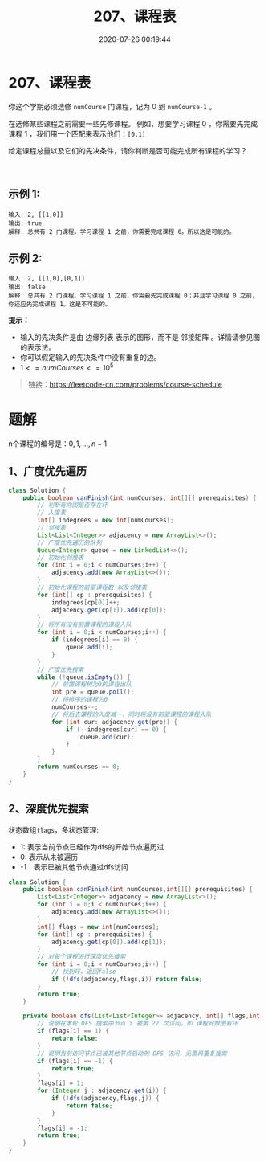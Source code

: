 ﻿---
title: 207、课程表
categories:
- leetcode
tags:
  - null
date: 2020-07-26 00:19:44
---

# 207、课程表
你这个学期必须选修 `numCourse` 门课程，记为 0 到 `numCourse-1` 。

在选修某些课程之前需要一些先修课程。 例如，想要学习课程 0 ，你需要先完成课程 1 ，我们用一个匹配来表示他们：`[0,1]`

给定课程总量以及它们的先决条件，请你判断是否可能完成所有课程的学习？

 

## 示例 1:
```
输入: 2, [[1,0]] 
输出: true
解释: 总共有 2 门课程。学习课程 1 之前，你需要完成课程 0。所以这是可能的。
```
## 示例 2:
```
输入: 2, [[1,0],[0,1]]
输出: false
解释: 总共有 2 门课程。学习课程 1 之前，你需要先完成​课程 0；并且学习课程 0 之前，你还应先完成课程 1。这是不可能的。
```

**提示：**

- 输入的先决条件是由 边缘列表 表示的图形，而不是 邻接矩阵 。详情请参见图的表示法。
- 你可以假定输入的先决条件中没有重复的边。
- $1 <= numCourses <= 10^5$


> 链接：https://leetcode-cn.com/problems/course-schedule

# 题解
n个课程的编号是：$0,1,...,n-1$
## 1、广度优先遍历
```java
class Solution {
    public boolean canFinish(int numCourses, int[][] prerequisites) {
        // 判断有向图是否存在环
        // 入度表
        int[] indegrees = new int[numCourses];
        // 邻接表
        List<List<Integer>> adjacency = new ArrayList<>();
        // 广度优先遍历的队列
        Queue<Integer> queue = new LinkedList<>();
        // 初始化邻接表
        for (int i = 0;i < numCourses;i++) {
            adjacency.add(new ArrayList<>());
        }
        // 初始化课程的前驱课程数 以及邻接表
        for (int[] cp : prerequisites) {
            indegrees[cp[0]]++;
            adjacency.get(cp[1]).add(cp[0]);
        }
        // 将所有没有前置课程的课程入队
        for (int i = 0;i < numCourses;i++) {
            if (indegrees[i] == 0) {
                queue.add(i);
            }
        }
        // 广度优先搜索
        while (!queue.isEmpty()) {
            // 前置课程树为0的课程出队
            int pre = queue.poll();
            // 待排序的课程为0
            numCourses--;
            // 将后去课程的入度减一，同时将没有前驱课程的课程入队
            for (int cur: adjacency.get(pre)) {
                if (--indegrees[cur] == 0) {
                    queue.add(cur);
                }
            }
        }
        return numCourses == 0;
    }
}
```
## 2、深度优先搜索
状态数组`flags`，多状态管理:
- 1: 表示当前节点已经作为dfs的开始节点遍历过
- 0: 表示从未被遍历
- -1：表示已被其他节点通过dfs访问
```java
class Solution {
    public boolean canFinish(int numCourses,int[][] prerequisites) {
        List<List<Integer>> adjacency = new ArrayList<>();
        for (int i = 0;i < numCourses;i++) {
            adjacency.add(new ArrayList<>());
        }
        int[] flags = new int[numCourses];
        for (int[] cp : prerequisites) {
            adjacency.get(cp[0]).add(cp[1]);
        }
        // 对每个课程进行深度优先搜索
        for (int i = 0;i < numCourses;i++) {
            // 找到环，返回false
            if (!dfs(adjacency,flags,i)) return false;
        }
        return true;
    }

    private boolean dfs(List<List<Integer>> adjacency, int[] flags,int i) {
        // 说明在本轮 DFS 搜索中节点 i 被第 22 次访问，即 课程安排图有环 
        if (flags[i] == 1) {
            return false;
        }
        // 说明当前访问节点已被其他节点启动的 DFS 访问，无需再重复搜索
        if (flags[i] == -1) {
            return true;
        }
        flags[i] = 1;
        for (Integer j : adjacency.get(i)) {
            if (!dfs(adjacency,flags,j)) {
                return false;
            }
        }
        flags[i] = -1;
        return true;
    }
}
```
